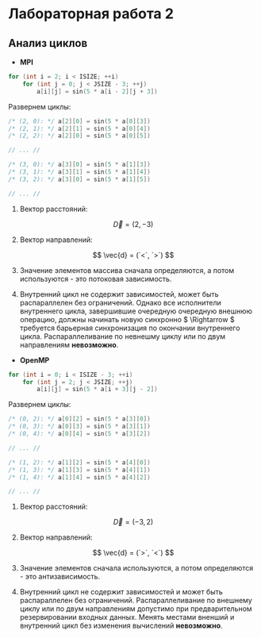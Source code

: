 # Лабораторная работа 2

## Анализ циклов

-  **MPI**

``` cpp
for (int i = 2; i < ISIZE; ++i)
    for (int j = 0; j < JSIZE - 3; ++j)
        a[i][j] = sin(5 * a[i - 2][j + 3])
```

Развернем циклы:

``` cpp
/* (2, 0): */ a[2][0] = sin(5 * a[0][3])
/* (2, 1): */ a[2][1] = sin(5 * a[0][4])
/* (2, 2): */ a[2][0] = sin(5 * a[0][5])

// ... //

/* (3, 0): */ a[3][0] = sin(5 * a[1][3])
/* (3, 1): */ a[3][1] = sin(5 * a[1][4])
/* (3, 2): */ a[3][0] = sin(5 * a[1][5])

// ... // 
```

1. Вектор расстояний: 

$$
\vec{D} = (2,-3)
$$

2. Вектор направлений: 

$$ 
\vec{d} = (`<`, `>`)
$$

3. Значение элементов массива сначала определяются, а потом используются - это потоковая зависимость.

4. Внутренний цикл не содержит зависимостей, может быть распараллелен без ограничений. Однако все исполнители внутреннего цикла, завершившие очередную очередную внешнюю операцию, должны начинать новую синхронно $ \Rightarrow $ требуется барьерная синхронизация по окончании внутреннего цикла. Распараллеливание по невнешму циклу или по двум направлениям **невозможно**. 

- **OpenMP**

``` cpp
for (int i = 0; i < ISIZE - 3; ++i)
    for (int j = 2; j < JSIZE; ++j)
        a[i][j] = sin(5 * a[i + 3][j - 2])
```
Развернем циклы:

``` cpp
/* (0, 2): */ a[0][2] = sin(5 * a[3][0])
/* (0, 3): */ a[0][3] = sin(5 * a[3][1])
/* (0, 4): */ a[0][4] = sin(5 * a[3][2])

// ... //

/* (1, 2): */ a[1][2] = sin(5 * a[4][0])
/* (1, 3): */ a[1][3] = sin(5 * a[4][1])
/* (1, 4): */ a[1][4] = sin(5 * a[4][2])

// ... // 
```

1. Вектор расстояний: 

$$
\vec{D} = (-3, 2) 
$$

2. Вектор направлений: 

$$
\vec{d} = (`>`, `<`) 
$$ 

3. Значение элементов сначала используются, а потом определяются - это антизависимость.

4. Внутренний цикл не содержит зависимостей и может быть распараллелен без ограничений. Распараллеливание по внешнему циклу или по двум направлениям допустимо при предварительном резервировании входных данных. Менять местами вненший и внутренний цикл без изменения вычислений **невозможно**.


